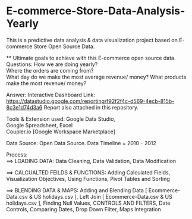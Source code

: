 # E-commerce-Store-Data-Analysis-Yearly

This is a predictive data analysis & data visualization project based on E-commerce Store Open Source Data. 

** Ultimate goals to achieve with this E-commerce open source data.   
Questions:
How we are doing yearly?  
Where the orders are coming from?  
What day do we make the most average revenue/ money?
What products make the most revenue/ money? 

Answer:
Interactive Dashboard Link: https://datastudio.google.com/reporting/f92f2f4c-d569-4ecb-815b-8c3e1d74d3a6 
Report also attached in this repository.

Tools &amp; Extension used: 
Google Data Studio,  
Google Spreadsheet, Excel  
Coupler.io [Google Workspace Marketplace] 

Data Source: Open Data Source. 
Data Timeline = 2010 - 2012  

Process:   
==> LOADING DATA: Data Cleaning, Data Validation,  Data Modification  

==> CALCUALTED FEILDS &amp; FUNCTIONS: Adding Calculated Fields, Visualization Objectives, Using Functions, Pivot Tables and Sorting  

==> BLENDING DATA &amp; MAPS: Adding and Blending Data [ Ecommerce-Data.csv &amp; US holidays.csv ], Left Join [ Ecommerce-Data.csv &amp; US holidays.csv ], Finding Null Values, CONTROLS AND FILTERS, Date Controls, Comparing Dates, Drop Down Filter, Maps Integration   


 
